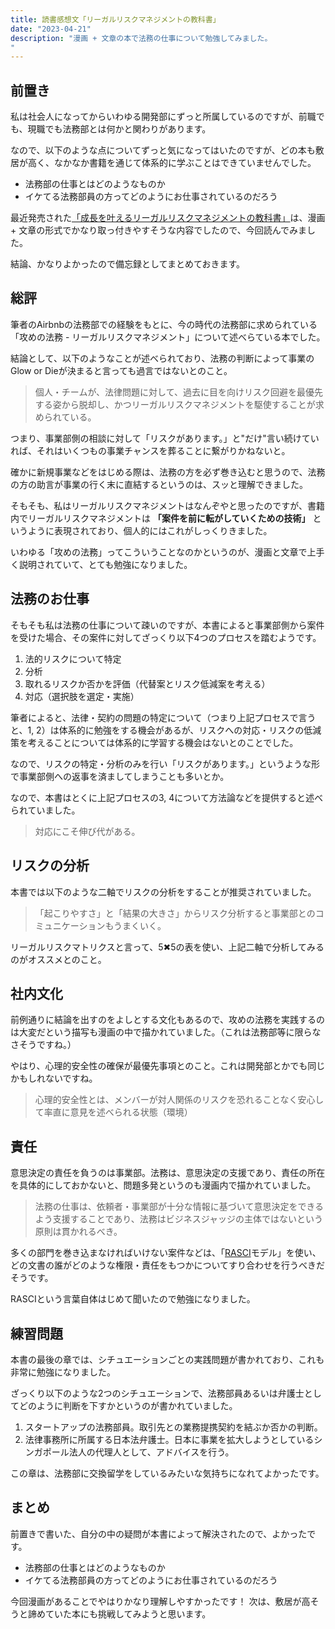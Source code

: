 ```yaml
---
title: 読書感想文「リーガルリスクマネジメントの教科書」
date: "2023-04-21"
description: "漫画 + 文章の本で法務の仕事について勉強してみました。
"
---
```


## 前置き

私は社会人になってからいわゆる開発部にずっと所属しているのですが、前職でも、現職でも法務部とは何かと関わりがあります。

なので、以下のような点についてずっと気になってはいたのですが、どの本も敷居が高く、なかなか書籍を通じて体系的に学ぶことはできていませんでした。

- 法務部の仕事とはどのようなものか
- イケてる法務部員の方ってどのようにお仕事されているのだろう

最近発売された[「成長を叶えるリーガルリスクマネジメントの教科書」](https://www.amazon.co.jp/dp/4817848650)は、漫画 + 文章の形式でかなり取っ付きやすそうな内容でしたので、今回読んでみました。


結論、かなりよかったので備忘録としてまとめておきます。

## 総評

筆者のAirbnbの法務部での経験をもとに、今の時代の法務部に求められている「攻めの法務 - リーガルリスクマネジメント」について述べらている本でした。

結論として、以下のようなことが述べられており、法務の判断によって事業のGlow or Dieが決まると言っても過言ではないとのこと。

> 個人・チームが、法律問題に対して、過去に目を向けリスク回避を最優先する姿から脱却し、かつリーガルリスクマネジメントを駆使することが求められている。

つまり、事業部側の相談に対して「リスクがあります。」と"だけ"言い続けていれば、それはいくつもの事業チャンスを葬ることに繋がりかねないと。

確かに新規事業などをはじめる際は、法務の方を必ず巻き込むと思うので、法務の方の助言が事業の行く末に直結するというのは、スッと理解できました。

そもそも、私はリーガルリスクマネジメントはなんぞやと思ったのですが、書籍内でリーガルリスクマネジメントは **「案件を前に転がしていくための技術」** というように表現されており、個人的にはこれがしっくりきました。

いわゆる「攻めの法務」ってこういうことなのかというのが、漫画と文章で上手く説明されていて、とても勉強になりました。

## 法務のお仕事

そもそも私は法務の仕事について疎いのですが、本書によると事業部側から案件を受けた場合、その案件に対してざっくり以下4つのプロセスを踏むようです。

1. 法的リスクについて特定
2. 分析
3. 取れるリスクか否かを評価（代替案とリスク低減案を考える）
4. 対応（選択肢を選定・実施）

筆者によると、法律・契約の問題の特定について（つまり上記プロセスで言うと、1, 2）は体系的に勉強をする機会があるが、リスクへの対応・リスクの低減策を考えることについては体系的に学習する機会はないとのことでした。

なので、リスクの特定・分析のみを行い「リスクがあります。」というような形で事業部側への返事を済ましてしまうことも多いとか。

なので、本書はとくに上記プロセスの3, 4について方法論などを提供すると述べられていました。

> 対応にこそ伸び代がある。

## リスクの分析

本書では以下のような二軸でリスクの分析をすることが推奨されていました。

> 「起こりやすさ」と「結果の大きさ」からリスク分析すると事業部とのコミュニケーションもうまくいく。

リーガルリスクマトリクスと言って、5✖︎5の表を使い、上記二軸で分析してみるのがオススメとのこと。

## 社内文化

前例通りに結論を出すのをよしとする文化もあるので、攻めの法務を実践するのは大変だという描写も漫画の中で描かれていました。（これは法務部等に限らなさそうですね。）

やはり、心理的安全性の確保が最優先事項とのこと。これは開発部とかでも同じかもしれないですね。

> 心理的安全性とは、メンバーが対人関係のリスクを恐れることなく安心して率直に意見を述べられる状態（環境）

## 責任

意思決定の責任を負うのは事業部。法務は、意思決定の支援であり、責任の所在を具体的にしておかないと、問題多発というのも漫画内で描かれていました。

> 法務の仕事は、依頼者・事業部が十分な情報に基づいて意思決定をできるよう支援することであり、法務はビジネスジャッジの主体ではないという原則は貫かれるべき。

多くの部門を巻き込まなければいけない案件などは、「[RASCI](https://ja.wikipedia.org/wiki/RACI%E5%9B%B3)モデル」を使い、どの文書の誰がどのような権限・責任をもつかについてすり合わせを行うべきだそうです。

RASCIという言葉自体はじめて聞いたので勉強になりました。

## 練習問題

本書の最後の章では、シチュエーションごとの実践問題が書かれており、これも非常に勉強になりました。

ざっくり以下のような2つのシチュエーションで、法務部員あるいは弁護士としてどのように判断を下すかというのが書かれていました。

1. スタートアップの法務部員。取引先との業務提携契約を結ぶか否かの判断。
2. 法律事務所に所属する日本法弁護士。日本に事業を拡大しようとしているシンガポール法人の代理人として、アドバイスを行う。

この章は、法務部に交換留学をしているみたいな気持ちになれてよかったです。

## まとめ

前置きで書いた、自分の中の疑問が本書によって解決されたので、よかったです。

- 法務部の仕事とはどのようなものか
- イケてる法務部員の方ってどのようにお仕事されているのだろう

今回漫画があることでやはりかなり理解しやすかったです！
次は、敷居が高そうと諦めていた本にも挑戦してみようと思います。
